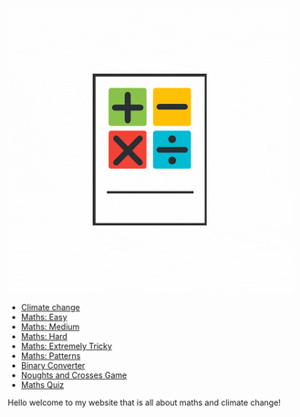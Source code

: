 <img src="noah-loveridge.gif">

<ul>
    <li><a href="climate_change.html">Climate change</a></li>
    <li><a href="easy.html">Maths: Easy</a></li>
    <li><a href="medium.html">Maths: Medium</a></li>
    <li><a href="hard.html">Maths: Hard</a></li>
    <li><a href="extremely_tricky.html">Maths: Extremely Tricky</a></li>
    <li><a href="patterns.html">Maths: Patterns</a></li>
    <li><a href="binary_converter.html">Binary Converter</a></li>
    <li><a href="noughts_and_crosses.html">Noughts and Crosses Game</a></li>
    <li><a href="maths_quiz.html">Maths Quiz</a></li>
</ul>

<p>Hello welcome to my website that is all about maths and climate change!</p>

